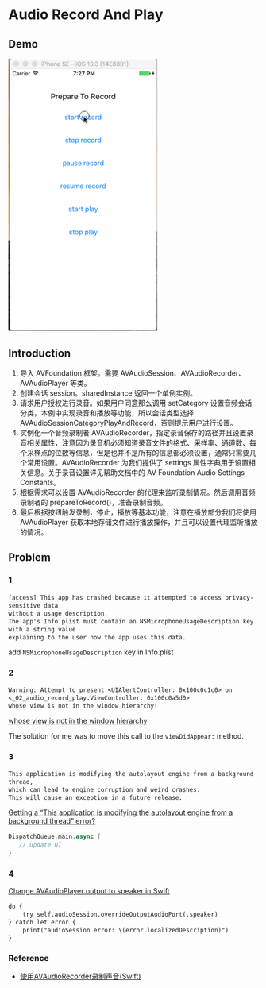 # Audio Record And Play

## Demo

<img src="./002-demo.gif" alt="Audio Record And Play - demo" width="300" />

## Introduction
1. 导入 AVFoundation 框架。需要 AVAudioSession、AVAudioRecorder、AVAudioPlayer 等类。
2. 创建会话 session。sharedInstance 返回一个单例实例。
3. 请求用户授权进行录音。如果用户同意那么调用 setCategory 设置音频会话分类，本例中实现录音和播放等功能，所以会话类型选择 AVAudioSessionCategoryPlayAndRecord，否则提示用户进行设置。
4. 实例化一个音频录制者 AVAudioRecorder，指定录音保存的路径并且设置录音相关属性，注意因为录音机必须知道录音文件的格式、采样率、通道数、每个采样点的位数等信息，但是也并不是所有的信息都必须设置，通常只需要几个常用设置。AVAudioRecorder 为我们提供了 settings 属性字典用于设置相关信息。关于录音设置详见帮助文档中的 AV Foundation Audio Settings Constants。
5. 根据需求可以设置 AVAudioRecorder 的代理来监听录制情况。然后调用音频录制者的 prepareToRecord()，准备录制音频。
6. 最后根据按钮触发录制，停止，播放等基本功能，注意在播放部分我们将使用 AVAudioPlayer 获取本地存储文件进行播放操作，并且可以设置代理监听播放的情况。

## Problem

### 1
```
[access] This app has crashed because it attempted to access privacy-sensitive data
without a usage description.  
The app's Info.plist must contain an NSMicrophoneUsageDescription key with a string value
explaining to the user how the app uses this data.
```

add `NSMicrophoneUsageDescription` key in Info.plist

### 2
```
Warning: Attempt to present <UIAlertController: 0x100c0c1c0> on
<_02_audio_record_play.ViewController: 0x100c0a5d0>
whose view is not in the window hierarchy!
```

[whose view is not in the window hierarchy](https://stackoverflow.com/questions/11862883/whose-view-is-not-in-the-window-hierarchy)

The solution for me was to move this call to the `viewDidAppear:` method.

### 3
```
This application is modifying the autolayout engine from a background thread,
which can lead to engine corruption and weird crashes.
This will cause an exception in a future release.
```

[Getting a “This application is modifying the autolayout engine from a background thread” error?](https://stackoverflow.com/questions/28302019/getting-a-this-application-is-modifying-the-autolayout-engine-from-a-background)

```Swift
DispatchQueue.main.async {
   // Update UI
}
```

### 4
[Change AVAudioPlayer output to speaker in Swift](https://stackoverflow.com/questions/28630833/change-avaudioplayer-output-to-speaker-in-swift)
```
do {
    try self.audioSession.overrideOutputAudioPort(.speaker)
} catch let error {
    print("audioSession error: \(error.localizedDescription)")
}
```

### Reference

- [使用AVAudioRecorder录制声音(Swift)](http://blog.csdn.net/longshihua/article/details/52312284)
